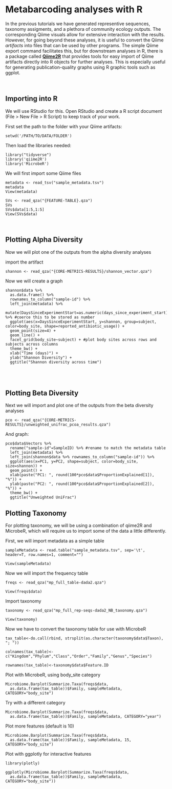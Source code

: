 # Metabarcoding analyses with R

In the previous tutorials we have generated representive sequences, taxonomy assigments, and a plethora of community ecology outputs. The corresponding Qiime visuals allow for extensive interaction with the results. However, for going beyond these analyses, it is useful to convert the Qiime *artifacts* into files that can be used by other programs. The simple Qiime export command facilitates this, but for downstream analyses in R, there is a package called [**Qiime2R**]() that provides tools for easy import of Qiime artifacts directly into R objects for further analyses. This is especially useful for generating publication-quality graphs using R graphic tools such as ggplot. 

<br>

## Importing into R

We will use RStudio for this. Open RStudio and create a R script document (File > New File > R Script) to keep track of your work.

First set the path to the folder with your Qiime artifacts:

```
setwd('/PATH/TO/DATA/FOLDER')
```

Then load the libraries needed:

```
library("tidyverse")
library('qiime2R')
library('MicrobeR')
```

We will first import some Qiime files

```
metadata <- read_tsv("sample_metadata.tsv")
metadata
View(metadata)
```

```
SVs <- read_qza("{FEATURE-TABLE}.qza")
SVs
SVs$data[1:5,1:5]
View(SVs$data)
```

<br>

## Plotting Alpha Diversity

Now we will plot one of the outputs from the alpha diversity analyses

import the artifact

```
shannon <- read_qza("{CORE-METRICS-RESULTS}/shannon_vector.qza")
```

Now we will create a graph

```
shannon$data %>%
  as.data.frame() %>%
  rownames_to_column("sample-id") %>%
  left_join(metadata) %>%
  mutate(DaysSinceExperimentStart=as.numeric(days_since_experiment_start)) %>% #coerce this to be stored as number
  ggplot(aes(x=DaysSinceExperimentStart, y=shannon, group=subject, color=body_site, shape=reported_antibiotic_usage)) +
  geom_point(size=4) +
  geom_line() +
  facet_grid(body_site~subject) + #plot body sites across rows and subjects across columns
  theme_bw() +
  xlab("Time (days)") +
  ylab("Shannon Diversity") +
  ggtitle("Shannon diversity across time")
```

<br><br>

## Plotting Beta Diversity

Next we will import and plot one of the outputs from the beta diversity analyses

```
pco <- read_qza("{CORE-METRICS-RESULTS}/unweighted_unifrac_pcoa_results.qza")
```

And graph:

```
pco$data$Vectors %>%
  rename("sample-id"=SampleID) %>% #rename to match the metadata table
  left_join(metadata) %>%
  left_join(shannon$data %>% rownames_to_column("sample-id")) %>%
  ggplot(aes(x=PC1, y=PC2, shape=subject, color=body_site, size=shannon)) +
  geom_point() +
  xlab(paste("PC1: ", round(100*pco$data$ProportionExplained[1]), "%")) +
  ylab(paste("PC2: ", round(100*pco$data$ProportionExplained[2]), "%")) +
  theme_bw() +
  ggtitle("Unweighted UniFrac")
```

## Plotting Taxonomy

For plotting taxonomy, we will be using a combination of qiime2R and MicrobeR, which will require us to import some of the data a little differently.

First, we will import metadata as a simple table

```
sampleMetadata <- read.table("sample_metadata.tsv", sep='\t', header=T, row.names=1, comment="")

View(sampleMetadata)
```

Now we will import the frequency table


```
freqs <- read_qza("mp_full_table-dada2.qza")

View(freqs$data)
```

Import taxonomy

```
taxonomy <- read_qza("mp_full_rep-seqs-dada2_NB_taxonomy.qza")

View(taxonomy)
```

Now we have to convert the taxonomy table for use with MicrobeR

```
tax_table<-do.call(rbind, strsplit(as.character(taxonomy$data$Taxon), "; "))

colnames(tax_table)<-c("Kingdom","Phylum","Class","Order","Family","Genus","Species")

rownames(tax_table)<-taxonomy$data$Feature.ID
```

Plot with MicrobeR, using body_site category

```
Microbiome.Barplot(Summarize.Taxa(freqs$data, 
  as.data.frame(tax_table))$Family, sampleMetadata, CATEGORY="body_site")
```

Try with a different category

```
Microbiome.Barplot(Summarize.Taxa(freqs$data, 
  as.data.frame(tax_table))$Family, sampleMetadata, CATEGORY="year")
```

Plot more features (default is 10)

```
Microbiome.Barplot(Summarize.Taxa(freqs$data, 
  as.data.frame(tax_table))$Family, sampleMetadata, 15, CATEGORY="body_site")
```

Plot with ggplotly for interactive features

```
library(plotly)

ggplotly(Microbiome.Barplot(Summarize.Taxa(freqs$data, 
  as.data.frame(tax_table))$Family, sampleMetadata, CATEGORY="body_site"))
```










